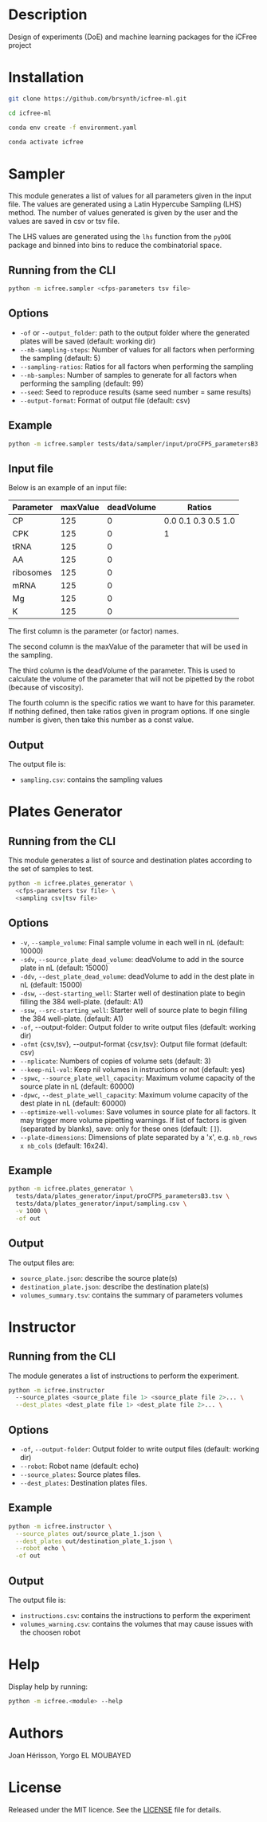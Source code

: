 
# Description

Design of experiments (DoE) and machine learning packages for the iCFree project

# Installation

~~~bash
git clone https://github.com/brsynth/icfree-ml.git
~~~

~~~bash
cd icfree-ml
~~~

~~~bash
conda env create -f environment.yaml
~~~

~~~bash
conda activate icfree
~~~

# Sampler
This module generates a list of values for all parameters given in the input file. The values are generated using a Latin Hypercube Sampling (LHS) method. The number of values generated is given by the user and the values are saved in csv or tsv file.

The LHS values are generated using the `lhs` function from the `pyDOE` package and binned into bins to reduce the combinatorial space.

## Running from the CLI

~~~bash
python -m icfree.sampler <cfps-parameters tsv file>
~~~

## Options
<ul>
<li><code>-of</code> or <code>--output_folder</code>: path to the output folder where the generated plates will be saved (default: working dir)</li>
<li><code>--nb-sampling-steps</code>: Number of values for all factors when performing the sampling (default: 5)</li>
<li><code>--sampling-ratios</code>: Ratios for all factors when performing the sampling</li>
<li><code>--nb-samples</code>: Number of samples to generate for all factors when performing the sampling (default: 99)</li>
<li><code>--seed</code>: Seed to reproduce results (same seed number = same results)</li>
<li><code>--output-format</code>: Format of output file (default: csv)</li>
</ul>

## Example
~~~bash
python -m icfree.sampler tests/data/sampler/input/proCFPS_parametersB3.tsv -of out --nb-samples 100 --sampling-ratios 0.0 0.2 0.4 0.56 0.64 0.72 0.8 1.0 --output-format tsv
~~~

## Input file

Below is an example of an input file:

|**Parameter**|**maxValue**|**deadVolume**|**Ratios**             |
|---------|--------|----------|-------------------|
|CP       |125     |0         |0.0 0.1 0.3 0.5 1.0|
|CPK      |125     |0         |1                  |
|tRNA     |125     |0         |                   |
|AA       |125     |0         |                   |
|ribosomes|125     |0         |                   |
|mRNA     |125     |0         |                   |
|Mg       |125     |0         |                   |
|K        |125     |0         |                   |

The first column is the parameter (or factor) names.

The second column is the maxValue of the parameter that will be used in the sampling.

The third column is the deadVolume of the parameter. This is used to calculate the volume of the parameter that will not be pipetted by the robot (because of viscosity).

The fourth column is the specific ratios we want to have for this parameter. If nothing defined, then take ratios given in program options. If one single number is given, then take this number as a const value.

## Output
The output file is:
<ul>
<li><code>sampling.csv</code>: contains the sampling values</li>
</ul>


# Plates Generator
## Running from the CLI
This module generates a list of source and destination plates according to the set of samples to test.

~~~bash
python -m icfree.plates_generator \
  <cfps-parameters tsv file> \
  <sampling csv|tsv file>
~~~

## Options
<ul>
  <li><code>-v</code>, <code>--sample_volume</code>: Final sample volume in each well in nL (default: 10000)</li>
  <li><code>-sdv</code>, <code>--source_plate_dead_volume</code>: deadVolume to add in the source plate in nL (default: 15000)</li>
  <li><code>-ddv</code>, <code>--dest_plate_dead_volume</code>: deadVolume to add in the dest plate in nL (default: 15000)</li>
  <li><code>-dsw</code>, <code>--dest-starting_well</code>: Starter well of destination plate to begin filling the 384 well-plate. (default: A1)</li>
  <li><code>-ssw</code>, <code>--src-starting_well</code>: Starter well of source plate to begin filling the 384 well-plate. (default: A1)</li>
  <li><code>-of</code>, --output-folder: Output folder to write output files (default: working dir)</li>
  <li><code>-ofmt</code> {csv,tsv}, --output-format {csv,tsv}: Output file format (default: csv)</li>
  <li><code>--nplicate</code>: Numbers of copies of volume sets (default: 3)</li>
  <li><code>--keep-nil-vol</code>: Keep nil volumes in instructions or not (default: yes)</li>
  <li><code>-spwc</code>, <code>--source_plate_well_capacity</code>: Maximum volume capacity of the source plate in nL (default: 60000)</li>
  <li><code>-dpwc</code>, <code>--dest_plate_well_capacity</code>: Maximum volume capacity of the dest plate in nL (default: 60000)</li>
  <li><code>--optimize-well-volumes</code>: Save volumes in source plate for all factors. It may trigger more volume pipetting warnings. If list of factors is given (separated by blanks), save: only for these ones (default: <code>[]</code>).</li>
  <li><code>--plate-dimensions</code>: Dimensions of plate separated by a 'x', e.g. <code>nb_rows x nb_cols</code> (default: 16x24).
</ul>

## Example
~~~bash
python -m icfree.plates_generator \
  tests/data/plates_generator/input/proCFPS_parametersB3.tsv \
  tests/data/plates_generator/input/sampling.csv \
  -v 1000 \
  -of out
~~~

## Output
The output files are:
<ul>
<li><code>source_plate.json</code>: describe the source plate(s)</li>
<li><code>destination_plate.json</code>: describe the destination plate(s)</li>
<li><code>volumes_summary.tsv</code>: contains the summary of parameters volumes</li>
</ul>



# Instructor
## Running from the CLI
The module generates a list of instructions to perform the experiment.

~~~bash
python -m icfree.instructor 
  --source_plates <source_plate file 1> <source_plate file 2>... \
  --dest_plates <dest_plate file 1> <dest_plate file 2>... \
~~~

## Options
<ul>
  <li><code>-of</code>, <code>--output-folder</code>: Output folder to write output files (default: working dir)</li>
  <li><code>--robot</code>: Robot name (default: echo)</li>
  <li><code>--source_plates</code>: Source plates files.</li>
  <li><code>--dest_plates</code>: Destination plates files.</li>
</ul>

## Example
~~~bash
python -m icfree.instructor \
  --source_plates out/source_plate_1.json \
  --dest_plates out/destination_plate_1.json \
  --robot echo \
  -of out
~~~

## Output
The output file is:
<ul>
<li><code>instructions.csv</code>: contains the instructions to perform the experiment</li>
<li><code>volumes_warning.csv</code>: contains the volumes that may cause issues with the choosen robot</li>
</ul>

# Help

Display help by running:
~~~bash
python -m icfree.<module> --help
~~~

# Authors

Joan Hérisson, Yorgo EL MOUBAYED

# License

Released under the MIT licence. See the [LICENSE](https://github.com/brsynth/icfree-ml/blob/main/LICENSE.md) file for details.
